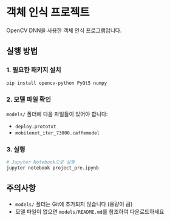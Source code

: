 # 객체 인식 프로젝트

OpenCV DNN을 사용한 객체 인식 프로그램입니다.

## 실행 방법

### 1. 필요한 패키지 설치
```bash
pip install opencv-python PyQt5 numpy
```

### 2. 모델 파일 확인
`models/` 폴더에 다음 파일들이 있어야 합니다:
- `deploy.prototxt`
- `mobilenet_iter_73000.caffemodel`

### 3. 실행
```bash
# Jupyter Notebook으로 실행
jupyter notebook project_pre.ipynb
```

## 주의사항
- `models/` 폴더는 Git에 추가되지 않습니다 (용량이 큼)
- 모델 파일이 없으면 `models/README.md`를 참조하여 다운로드하세요 